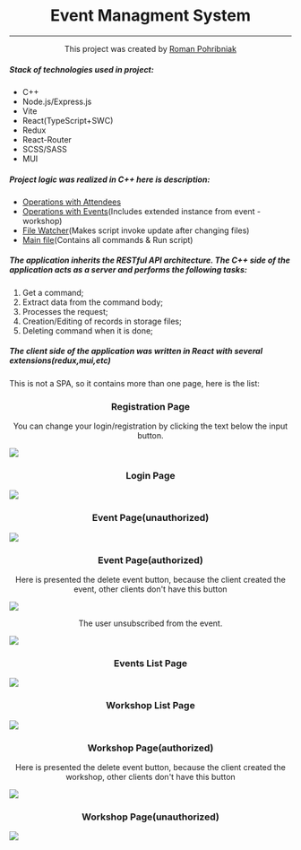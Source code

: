 <h1 align="center">Event Managment System</h1>
<hr/>
<p align="center">This project was created by <a href="https://github.com/PohribniakRoman">Roman Pohribniak</a></p>
<h5>Stack of technologies used in project:</h5>
<ul>
    <li>C++</li>
    <li>Node.js/Express.js</li>
    <li>Vite</li>
    <li>React(TypeScript+SWC)</li>
    <li>Redux</li>
    <li>React-Router</li>
    <li>SCSS/SASS</li>
    <li>MUI</li>
</ul>
<h5>Project logic was realized in С++ here is description:</h5>
<ul>
    <li><a href="https://github.com/PohribniakRoman/Univ-Projects/tree/main/event-management-system/attendees">Operations with Attendees</a></li>
    <li><a href="https://github.com/PohribniakRoman/Univ-Projects/tree/main/event-management-system/event">Operations with Events</a>(Includes extended instance from event - workshop)</li>
    <li><a href="https://github.com/PohribniakRoman/Univ-Projects/blob/main/event-management-system/FileWatcher.h">File Watcher</a>(Makes script invoke update after changing files)</li>
    <li><a href="https://github.com/PohribniakRoman/Univ-Projects/blob/main/event-management-system/index.cpp">Main file</a>(Contains all commands & Run script)</li>
</ul>
<h5>The application inherits the RESTful API architecture. The C++ side of the application acts as a server and performs the following tasks:</h5>

1. Get a command; 
1. Extract data from the command body;
1. Processes the request; 
1. Creation/Editing of records in storage files; 
1. Deleting command when it is done; 

<h5>The client side of the application was written in React with several extensions(redux,mui,etc)</h5>
<p>This is not a SPA, so it contains more than one page, here is the list:</p>   

<h3 align="center">Registration Page</h3>
<p align="center">You can change your login/registration by clicking the text below the input button.</p>
<img src="https://github.com/PohribniakRoman/Univ-Projects/blob/main/event-management-system/client-side/documentation-img-lib/reg.png?raw=true">
<h3 align="center">Login Page</h3>
<img src="https://github.com/PohribniakRoman/Univ-Projects/blob/main/event-management-system/client-side/documentation-img-lib/login.png?raw=true">
<h3 align="center">Event Page(unauthorized)</h3>
<img src="https://github.com/PohribniakRoman/Univ-Projects/blob/main/event-management-system/client-side/documentation-img-lib/EventUNlogined.png?raw=true">
<h3 align="center">Event Page(authorized)</h3>
<p align="center">Here is presented the delete event button, because the client created the event, other clients don't have this button</p>
<img src="https://github.com/PohribniakRoman/Univ-Projects/blob/main/event-management-system/client-side/documentation-img-lib/EventAttendedLogined.png?raw=true">
<p align="center">The user unsubscribed from the event.</p>
<img src="https://github.com/PohribniakRoman/Univ-Projects/blob/main/event-management-system/client-side/documentation-img-lib/EvenUnAttendedtLogined.png?raw=true">
<h3 align="center">Events List Page</h3>
<img src="https://github.com/PohribniakRoman/Univ-Projects/blob/main/event-management-system/client-side/documentation-img-lib/EventLogined.png?raw=true">
<h3 align="center">Workshop List Page</h3>
<img src="https://github.com/PohribniakRoman/Univ-Projects/blob/main/event-management-system/client-side/documentation-img-lib/WorkshopsLogined.png?raw=true">
<h3 align="center">Workshop Page(authorized)</h3>
<p align="center">Here is presented the delete event button, because the client created the workshop, other clients don't have this button</p>
<img src="https://github.com/PohribniakRoman/Univ-Projects/blob/main/event-management-system/client-side/documentation-img-lib/WorkshopAttendedLogined.png?raw=true">
<h3 align="center">Workshop Page(unauthorized)</h3>
<img src="https://github.com/PohribniakRoman/Univ-Projects/blob/main/event-management-system/client-side/documentation-img-lib/WorkshopUNlogined.png?raw=true">
